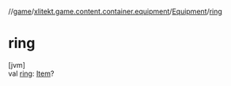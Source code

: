//[game](../../../index.md)/[xlitekt.game.content.container.equipment](../index.md)/[Equipment](index.md)/[ring](ring.md)

# ring

[jvm]\
val [ring](ring.md): [Item](../../xlitekt.game.content.item/-item/index.md)?
